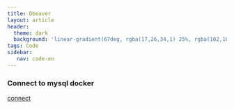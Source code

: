 ```yaml
---
title: Dbeaver
layout: article
header:
  theme: dark
  background: 'linear-gradient(67deg, rgba(17,26,34,1) 25%, rgba(102,102,102,1) 43%, rgba(255,255,255,1) 80%)'
tags: Code
sidebar: 
   nav: code-en   
--- 
```


### Connect to mysql docker 
[connect](https://rauf-rahman.medium.com/connect-docker-and-mysql-in-right-way-95602f833cb0)
